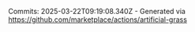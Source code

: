 Commits: 2025-03-22T09:19:08.340Z - Generated via https://github.com/marketplace/actions/artificial-grass
<br>
